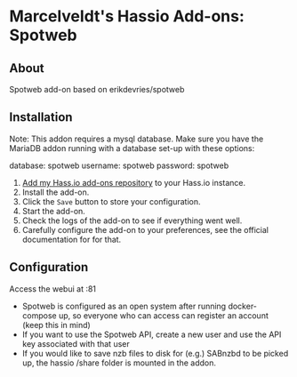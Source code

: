 # Marcelveldt's Hassio Add-ons: Spotweb

## About

Spotweb add-on based on erikdevries/spotweb


## Installation

Note: This addon requires a mysql database. Make sure you have the MariaDB addon running with a database set-up with these options:

database: spotweb
username: spotweb
password: spotweb

1. [Add my Hass.io add-ons repository][repository] to your Hass.io instance.
1. Install the add-on.
1. Click the `Save` button to store your configuration.
1. Start the  add-on.
1. Check the logs of the add-on to see if everything went well.
1. Carefully configure the add-on to your preferences, see the official documentation for for that.


## Configuration

Access the webui at <your-ip>:81

- Spotweb is configured as an open system after running docker-compose up, so everyone who can access can register an account (keep this in mind)
- If you want to use the Spotweb API, create a new user and use the API key associated with that user
- If you would like to save nzb files to disk for (e.g.) SABnzbd to be picked up, the hassio /share folder is mounted in the addon.



[repository]: https://github.com/lbouriez/hassio-addons